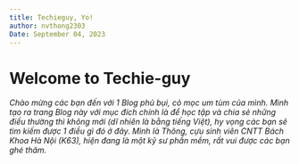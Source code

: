 ```yaml
---
title: Techieguy, Yo!
author: nvthong2303
Date: September 04, 2023
---
```


# Welcome to Techie-guy
*Chào mừng các bạn đến với 1 Blog phủ bụi, cỏ mọc um tùm của mình. Mình tạo ra trang Blog này với mục đích chính là để học tập và chia sẻ những điều thường thì không mới (dĩ nhiên là bằng tiếng Việt), hy vọng các bạn sẽ tìm kiếm được 1 điều gì đó ở đây. Mình là Thông, cựu sinh viên CNTT Bách Khoa Hà Nội (K63), hiện đang là một kỹ sư phần mềm, rất vui được các bạn ghé thăm.*
